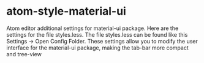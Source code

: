 # atom-style-material-ui
Atom editor additional settings for material-ui package.
Here are the settings for the file styles.less.
The file styles.less can be found like this Settings -> Open Config Folder.
These settings allow you to modify the user interface for the material-ui package, making the tab-bar more compact and tree-view
